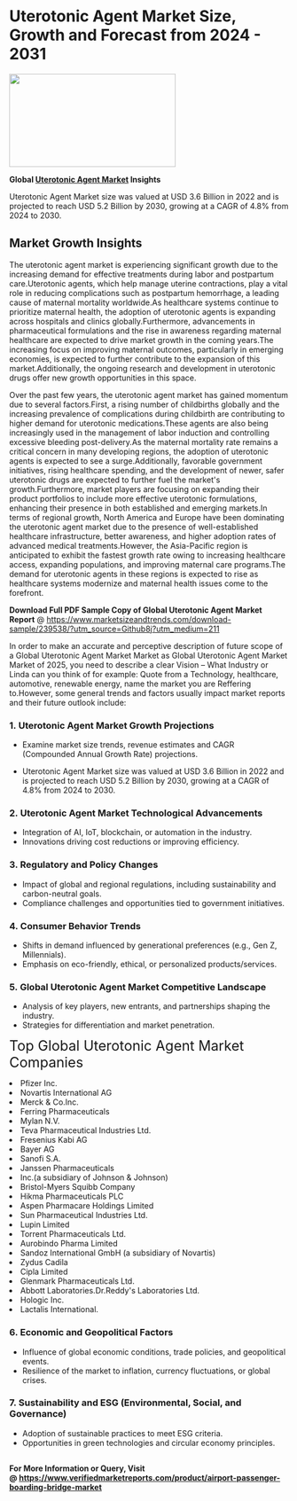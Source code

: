 <H1>Uterotonic Agent Market Size, Growth and Forecast from 2024 - 2031</H1><img class="aligncenter size-medium wp-image-584254" src="https://thirdeyenews.in/wp-content/uploads/2024/09/Global-Market-Research-300x168.jpeg" alt="" width="300" height="168" /><p><strong>Global&nbsp;<a href="https://www.marketsizeandtrends.com/download-sample/239538/?utm_source=Github8j?utm_medium=211">Uterotonic Agent Market</a> Insights</strong></p><p>Uterotonic Agent Market size was valued at USD 3.6 Billion in 2022 and is projected to reach USD 5.2 Billion by 2030, growing at a CAGR of 4.8% from 2024 to 2030.</p><p><h2>Market Growth Insights</h2> <p>The uterotonic agent market is experiencing significant growth due to the increasing demand for effective treatments during labor and postpartum care.Uterotonic agents, which help manage uterine contractions, play a vital role in reducing complications such as postpartum hemorrhage, a leading cause of maternal mortality worldwide.As healthcare systems continue to prioritize maternal health, the adoption of uterotonic agents is expanding across hospitals and clinics globally.Furthermore, advancements in pharmaceutical formulations and the rise in awareness regarding maternal healthcare are expected to drive market growth in the coming years.The increasing focus on improving maternal outcomes, particularly in emerging economies, is expected to further contribute to the expansion of this market.Additionally, the ongoing research and development in uterotonic drugs offer new growth opportunities in this space.</p> <p>Over the past few years, the uterotonic agent market has gained momentum due to several factors.First, a rising number of childbirths globally and the increasing prevalence of complications during childbirth are contributing to higher demand for uterotonic medications.These agents are also being increasingly used in the management of labor induction and controlling excessive bleeding post-delivery.As the maternal mortality rate remains a critical concern in many developing regions, the adoption of uterotonic agents is expected to see a surge.Additionally, favorable government initiatives, rising healthcare spending, and the development of newer, safer uterotonic drugs are expected to further fuel the market's growth.Furthermore, market players are focusing on expanding their product portfolios to include more effective uterotonic formulations, enhancing their presence in both established and emerging markets.In terms of regional growth, North America and Europe have been dominating the uterotonic agent market due to the presence of well-established healthcare infrastructure, better awareness, and higher adoption rates of advanced medical treatments.However, the Asia-Pacific region is anticipated to exhibit the fastest growth rate owing to increasing healthcare access, expanding populations, and improving maternal care programs.The demand for uterotonic agents in these regions is expected to rise as healthcare systems modernize and maternal health issues come to the forefront.</p> <p><span class=""><strong>Download Full PDF Sample Copy of Global Uterotonic Agent Market Report</strong> @ <a href="https://www.marketsizeandtrends.com/download-sample/239538/?utm_source=Github8j?utm_medium=211" target="_blank">https://www.marketsizeandtrends.com/download-sample/239538/?utm_source=Github8j?utm_medium=211</a></span></p><p>In order to make an accurate and perceptive description of future scope of a Global&nbsp;Uterotonic Agent Market Market as Global&nbsp;Uterotonic Agent Market Market of 2025, you need to describe a clear Vision &ndash; What Industry or Linda can you think of for example: Quote from a Technology, healthcare, automotive, renewable energy, name the market you are Reffering to.However, some general trends and factors usually impact market reports and their future outlook include:</p><h3>1.&nbsp;<strong>Uterotonic Agent Market Growth Projections</strong></h3><ul><li>Examine market size trends, revenue estimates and CAGR (Compounded Annual Growth Rate) projections.</li><li><p>Uterotonic Agent Market size was valued at USD 3.6 Billion in 2022 and is projected to reach USD 5.2 Billion by 2030, growing at a CAGR of 4.8% from 2024 to 2030.</p></li></ul><h3>2.&nbsp;<strong>Uterotonic Agent Market Technological Advancements</strong></h3><ul><li>Integration of AI, IoT, blockchain, or automation in the industry.</li><li>Innovations driving cost reductions or improving efficiency.</li></ul><h3>3.&nbsp;<strong>Regulatory and Policy Changes</strong></h3><ul><li>Impact of global and regional regulations, including sustainability and carbon-neutral goals.</li><li>Compliance challenges and opportunities tied to government initiatives.</li></ul><h3>4.&nbsp;<strong>Consumer Behavior Trends</strong></h3><ul><li>Shifts in demand influenced by generational preferences (e.g., Gen Z, Millennials).</li><li>Emphasis on eco-friendly, ethical, or personalized products/services.</li></ul><h3>5.&nbsp;<strong>Global Uterotonic Agent Market Competitive Landscape</strong></h3><ul><li>Analysis of key players, new entrants, and partnerships shaping the industry.</li><li>Strategies for differentiation and market penetration.</li></ul><p data-pm-slice="1 1 []"><span style="color: inherit; font-family: inherit; font-size: 25px;">Top Global Uterotonic Agent Market Companies</span></p><div class="" data-test-id=""><p><li>Pfizer Inc.</li><li> Novartis International AG</li><li> Merck & Co.Inc.</li><li> Ferring Pharmaceuticals</li><li> Mylan N.V.</li><li> Teva Pharmaceutical Industries Ltd.</li><li> Fresenius Kabi AG</li><li> Bayer AG</li><li> Sanofi S.A.</li><li> Janssen Pharmaceuticals</li><li> Inc.(a subsidiary of Johnson & Johnson)</li><li> Bristol-Myers Squibb Company</li><li> Hikma Pharmaceuticals PLC</li><li> Aspen Pharmacare Holdings Limited</li><li> Sun Pharmaceutical Industries Ltd.</li><li> Lupin Limited</li><li> Torrent Pharmaceuticals Ltd.</li><li> Aurobindo Pharma Limited</li><li> Sandoz International GmbH (a subsidiary of Novartis)</li><li> Zydus Cadila</li><li> Cipla Limited</li><li> Glenmark Pharmaceuticals Ltd.</li><li> Abbott Laboratories.Dr.Reddy's Laboratories Ltd.</li><li> Hologic Inc.</li><li> Lactalis International.</li></p></div><h3>6.&nbsp;<strong>Economic and Geopolitical Factors</strong></h3><ul><li>Influence of global economic conditions, trade policies, and geopolitical events.</li><li>Resilience of the market to inflation, currency fluctuations, or global crises.</li></ul><h3>7.&nbsp;<strong>Sustainability and ESG (Environmental, Social, and Governance)</strong></h3><ul><li>Adoption of sustainable practices to meet ESG criteria.</li><li>Opportunities in green technologies and circular economy principles.</li></ul><h2><strong style="font-size: 14px;">For More Information or Query, Visit @&nbsp;</strong><a style="background-color: #ffffff; font-size: 14px;" href="https://www.marketsizeandtrends.com/report/uterotonic-agent-market/" target="_blank">https://www.verifiedmarketreports.com/product/airport-passenger-boarding-bridge-market</a></h2>